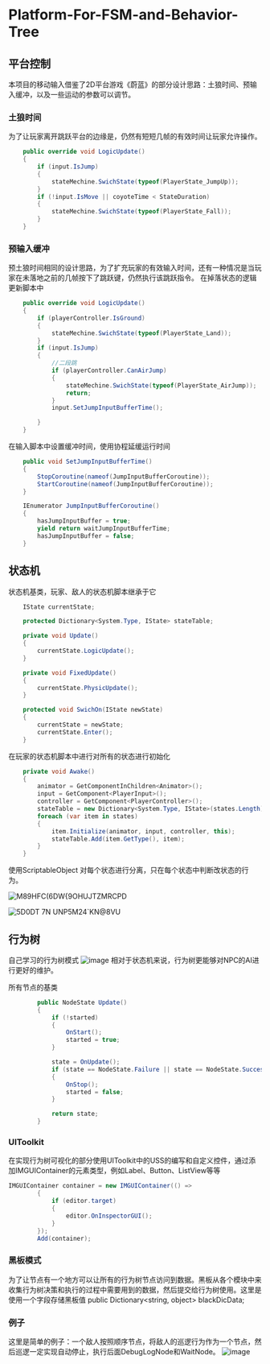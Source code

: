 # Platform-For-FSM-and-Behavior-Tree
## 平台控制
 
本项目的移动输入借鉴了2D平台游戏《蔚蓝》的部分设计思路：土狼时间、预输入缓冲，以及一些运动的参数可以调节。
### 土狼时间
为了让玩家离开跳跃平台的边缘是，仍然有短短几帧的有效时间让玩家允许操作。
```csharp
    public override void LogicUpdate()
    {
        if (input.IsJump)
        {
            stateMechine.SwichState(typeof(PlayerState_JumpUp));
        }
        if (!input.IsMove || coyoteTime < StateDuration)
        {
            stateMechine.SwichState(typeof(PlayerState_Fall));
        }
    }
```

### 预输入缓冲
预土狼时间相同的设计思路，为了扩充玩家的有效输入时间，还有一种情况是当玩家在未落地之前的几帧按下了跳跃键，仍然执行该跳跃指令。
在掉落状态的逻辑更新脚本中
```csharp
    public override void LogicUpdate()
    {
        if (playerController.IsGround)
        {
            stateMechine.SwichState(typeof(PlayerState_Land));
        }
        if (input.IsJump)
        {
            //二段跳
            if (playerController.CanAirJump)
            {
                stateMechine.SwichState(typeof(PlayerState_AirJump));
                return;
            }
            input.SetJumpInputBufferTime();

        }
    }
```
在输入脚本中设置缓冲时间，使用协程延缓运行时间
```csharp
    public void SetJumpInputBufferTime()
    {
        StopCoroutine(nameof(JumpInputBufferCoroutine));
        StartCoroutine(nameof(JumpInputBufferCoroutine));
    }

    IEnumerator JumpInputBufferCoroutine()
    {
        hasJumpInputBuffer = true;
        yield return waitJumpInputBufferTime;
        hasJumpInputBuffer = false;
    }
```

## 状态机

状态机基类，玩家、敌人的状态机脚本继承于它
```csharp
    IState currentState;

    protected Dictionary<System.Type, IState> stateTable;

    private void Update()
    {
        currentState.LogicUpdate();
    }

    private void FixedUpdate()
    {
        currentState.PhysicUpdate();
    }

    protected void SwichOn(IState newState)
    {
        currentState = newState;
        currentState.Enter();
    }
```
在玩家的状态机脚本中进行对所有的状态进行初始化
```csharp
    private void Awake()
    {
        animator = GetComponentInChildren<Animator>();
        input = GetComponent<PlayerInput>();
        controller = GetComponent<PlayerController>();
        stateTable = new Dictionary<System.Type, IState>(states.Length);
        foreach (var item in states)
        {
            item.Initialize(animator, input, controller, this);
            stateTable.Add(item.GetType(), item);
        }
    }
```
使用ScriptableObject 对每个状态进行分离，只在每个状态中判断改状态的行为。

![M89HFC(6DW{9OHUJTZMRCPD](https://github.com/Luobing0/Platform-For-FSM-and-Behavior-Tree/assets/50789197/22310b6b-0f56-4391-bd6c-da7fbf5ff0b8)

![5D0DT 7N UNP5M24`KN@8VU](https://github.com/Luobing0/Platform-For-FSM-and-Behavior-Tree/assets/50789197/d7133bcb-2ec3-4295-aff3-06bbca8f202e)

## 行为树
自己学习的行为树模式
![image](https://github.com/Luobing0/Platform-For-FSM-and-Behavior-Tree/assets/50789197/083f54f7-9eaf-4708-9ed5-547b697e6b83)
相对于状态机来说，行为树更能够对NPC的AI进行更好的维护。

所有节点的基类
```csharp
        public NodeState Update()
        {
            if (!started)
            {
                OnStart();
                started = true;
            }

            state = OnUpdate();
            if (state == NodeState.Failure || state == NodeState.Success)
            {
                OnStop();
                started = false;
            }

            return state;
        }
```
### UIToolkit
在实现行为树可视化的部分使用UIToolkit中的USS的编写和自定义控件，通过添加IMGUIContainer的元素类型，例如Label、Button、ListView等等
```csharp
IMGUIContainer container = new IMGUIContainer(() =>
        {
            if (editor.target)
            {
                editor.OnInspectorGUI();
            }
        });
        Add(container);
```
### 黑板模式
为了让节点有一个地方可以让所有的行为树节点访问到数据。黑板从各个模块中来收集行为树决策和执行的过程中需要用到的数据，然后提交给行为树使用。这里是使用一个字段存储黑板值
    public Dictionary<string, object> blackDicData;

### 例子
这里是简单的例子：一个敌人按照顺序节点，将敌人的巡逻行为作为一个节点，然后巡逻一定实现自动停止，执行后面DebugLogNode和WaitNode。
![image](https://github.com/Luobing0/Platform-For-FSM-and-Behavior-Tree/assets/50789197/26f77160-d38e-4fa2-9740-fa38be156c26)

